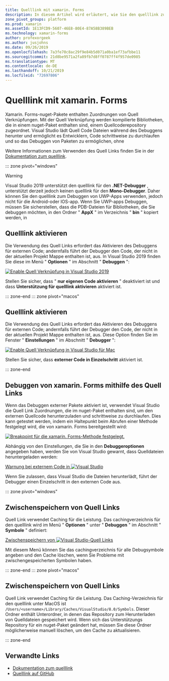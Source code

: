 ```yaml
---
title: Quelllink mit xamarin. Forms
description: In diesem Artikel wird erläutert, wie Sie den quelllink zum Debuggen in xamarin. Forms verwenden.
zone_pivot_groups: platform
ms.prod: xamarin
ms.assetId: 1E13FCD9-5607-46E8-80E4-87A58B389BEB
ms.technology: xamarin-forms
author: profexorgeek
ms.author: jusjohns
ms.date: 09/26/2019
ms.openlocfilehash: 7a3fe70c8ac29f9e84b5d071a0ba1ef73afbbe11
ms.sourcegitcommit: 21d8be9571a2fa89fb7d8ff0787ff4f957de0985
ms.translationtype: MT
ms.contentlocale: de-DE
ms.lasthandoff: 10/21/2019
ms.locfileid: "72697806"
---
```

# <a name="source-link-with-xamarinforms"></a>Quelllink mit xamarin. Forms

Xamarin. Forms-nuget-Pakete enthalten Zuordnungen von Quell Verknüpfungen. Mit der Quell Verknüpfung werden kompilierte Bibliotheken, die in einem nuget-Paket enthalten sind, einem Quellcoderepository zugeordnet. Visual Studio lädt Quell Code Dateien während des Debuggens herunter und ermöglicht es Entwicklern, Code schrittweise zu durchlaufen und so das Debuggen von Paketen zu ermöglichen, ohne

Weitere Informationen zum Verwenden des Quell Links finden Sie in der [Dokumentation zum quelllink](/dotnet/standard/library-guidance/sourcelink).

::: zone pivot="windows"

> [!WARNING]
> Visual Studio 2019 unterstützt den quelllink für den **.NET-Debugger** , unterstützt derzeit jedoch keinen quelllink für den **Mono-Debugger**. Daher können Sie den quelllink zum Debuggen von UWP-Apps verwenden, jedoch nicht für die Android-oder IOS-app. Wenn Sie UWP-apps Debuggen, müssen Sie sicherstellen, dass die PDB-Dateien für Bibliotheken, die Sie debuggen möchten, in den Ordner " **AppX** " im Verzeichnis " **bin** " kopiert werden, in

## <a name="enable-source-link"></a>Quelllink aktivieren

Die Verwendung des Quell Links erfordert das Aktivieren des Debuggens für externen Code; andernfalls führt der Debugger den Code, der nicht in der aktuellen Projekt Mappe enthalten ist, aus. In Visual Studio 2019 finden Sie diese im Menü " **Optionen** " im Abschnitt " **Debuggen** ":

[![Enable Quell Verknüpfung in Visual Studio 2019](sourcelink-images/sourcelink-enable-pc-cropped.png)](sourcelink-images/sourcelink-enable-pc.png#lightbox)

Stellen Sie sicher, dass " **nur eigenen Code aktivieren** " deaktiviert ist und dass **Unterstützung für quelllink aktivieren** aktiviert ist.

::: zone-end
::: zone pivot="macos"

## <a name="enable-source-link"></a>Quelllink aktivieren

Die Verwendung des Quell Links erfordert das Aktivieren des Debuggens für externen Code; andernfalls führt der Debugger den Code, der nicht in der aktuellen Projekt Mappe enthalten ist, aus. Diese Option finden Sie im Fenster " **Einstellungen** " im Abschnitt " **Debugger** ":

[![Enable Quell Verknüpfung in Visual Studio für Mac](sourcelink-images/sourcelink-enable-mac-cropped.png)](sourcelink-images/sourcelink-enable-mac.png#lightbox)

Stellen Sie sicher, dass **externer Code in Einzelschritt** aktiviert ist.

::: zone-end

## <a name="debug-xamarinforms-using-source-link"></a>Debuggen von xamarin. Forms mithilfe des Quell Links

Wenn das Debuggen externer Pakete aktiviert ist, verwendet Visual Studio die Quell Link Zuordnungen, die im nuget-Paket enthalten sind, um den externen Quellcode herunterzuladen und schrittweise zu durchlaufen. Dies kann getestet werden, indem ein Haltepunkt beim Abrufen einer Methode festgelegt wird, die von xamarin. Forms bereitgestellt wird:

[![Breakpoint für die xamarin. Forms-Methode festgelegt.](sourcelink-images/breakpoint-cropped.png)](sourcelink-images/external-code-available.png#lightbox)

Abhängig von den Einstellungen, die Sie in den **Debuggeroptionen** angegeben haben, werden Sie von Visual Studio gewarnt, dass Quelldateien heruntergeladen werden:

[Warnung bei externem Code in ![Visual Studio](sourcelink-images/external-code-cropped.png)](sourcelink-images/external-code-available.png#lightbox)

Wenn Sie zulassen, dass Visual Studio die Dateien herunterlädt, führt der Debugger einen Einzelschritt in den externen Code aus.

::: zone pivot="windows"

## <a name="source-link-caching"></a>Zwischenspeichern von Quell Links

Quell Link verwendet Caching für die Leistung. Das cachingverzeichnis für den quelllink wird im Menü " **Optionen** " unter " **Debuggen** " im Abschnitt " **Symbole** " definiert:

[Zwischenspeichern von ![Visual Studio-Quell Links](sourcelink-images/sourcelink-caching-pc-cropped.png)](sourcelink-images/sourcelink-caching-pc.png#lightbox)

Mit diesem Menü können Sie das cachingverzeichnis für alle Debugsymbole angeben und den Cache löschen, wenn Sie Probleme mit zwischengespeicherten Symbolen haben.

::: zone-end
::: zone pivot="macos"

## <a name="source-link-caching"></a>Zwischenspeichern von Quell Links

Quell Link verwendet Caching für die Leistung. Das Caching-Verzeichnis für den quelllink unter MacOS ist `/Users/<username>/Library/Caches/VisualStudio/8.0/Symbols`. Dieser Ordner enthält Unterordner, in denen das Repository zum Herunterladen von Quelldateien gespeichert wird. Wenn sich das Unterstützungs Repository für ein nuget-Paket geändert hat, müssen Sie diese Ordner möglicherweise manuell löschen, um den Cache zu aktualisieren.

::: zone-end

## <a name="related-links"></a>Verwandte Links

- [Dokumentation zum quelllink](/dotnet/standard/library-guidance/sourcelink)
- [Quelllink auf GitHub](https://github.com/dotnet/sourcelink)
